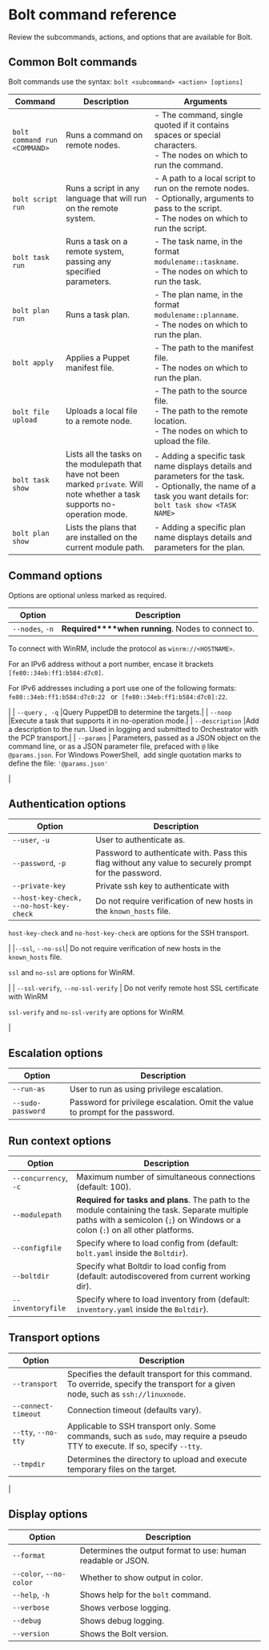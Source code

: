 # Bolt command reference

Review the subcommands, actions, and options that are available for Bolt.

## Common Bolt commands

Bolt commands use the syntax: `bolt <subcommand> <action> [options]` 

|Command|Description|Arguments|
|-------|-----------|---------|
| `bolt command run` `<COMMAND>` | Runs a command on remote nodes. |- The command, single quoted if it contains spaces or special characters.<br>- The nodes on which to run the command.
| `bolt script run` | Runs a script in any language that will run on the remote system. |- A path to a local script to run on the remote nodes.<br>- Optionally, arguments to pass to the script.<br>- The nodes on which to run the script.
| `bolt task run` | Runs a task on a remote system, passing any specified parameters. | - The task name, in the format `modulename::taskname`.<br>- The nodes on which to run the task.
| `bolt plan run` | Runs a task plan. | - The plan name, in the format `modulename::planname`.<br>- The nodes on which to run the plan.
| `bolt apply` | Applies a Puppet manifest file. | - The path to the manifest file.<br>- The nodes on which to run the plan.
| `bolt file upload` | Uploads a local file to a remote node. | - The path to the source file.<br>- The path to the remote location.<br>- The nodes on which to upload the file.
| `bolt task show` | Lists all the tasks on the modulepath that have not been marked `private`. Will note whether a task supports no-operation mode. | - Adding a specific task name displays details and parameters for the task.<br>- Optionally, the name of a task you want details for: `bolt task show <TASK NAME>` 
| `bolt plan show` | Lists the plans that are installed on the current module path. | - Adding a specific plan name displays details and parameters for the plan.

## Command options

Options are optional unless marked as required. 

|Option|Description|
|------|-----------|
|`--nodes`, `-n` | **Required****when running**. Nodes to connect to.

 To connect with WinRM, include the protocol as `winrm://<HOSTNAME>`.

 For an IPv6 address without a port number, encase it brackets `[fe80::34eb:ff1:b584:d7c0]`.

 For IPv6 addresses including a port use one of the following formats:  `fe80::34eb:ff1:b584:d7c0:22 ` or  `[fe80::34eb:ff1:b584:d7c0]:22`.

 |
| `--query` `, -q` |Query PuppetDB to determine the targets.|
| `--noop` |Execute a task that supports it in no-operation mode.|
| `--description` |Add a description to the run. Used in logging and submitted to Orchestrator with the PCP transport.|
| `--params` | Parameters, passed as a JSON object on the command line, or as a JSON parameter file, prefaced with `@` like `@params.json`. For Windows PowerShell,  add single quotation marks to define the file: `'@params.json'` 

 |

## Authentication options

|Option|Description|
|------|-----------|
|`--user`, `-u`|User to authenticate as.|
|`--password`, `-p`|Password to authenticate with. Pass this flag without any value to securely prompt for the password.|
| `--private-key` |Private ssh key to authenticate with|
| `--host-key-check, --no-host-key-check` | Do not require verification of new hosts in the `known_hosts` file.

 `host-key-check` and `no-host-key-check` are options for the SSH transport.

 |
|`--ssl`, `--no-ssl`| Do not require verification of new hosts in the `known_hosts` file.

 `ssl` and `no-ssl` are options for WinRM.

 |
| `--ssl-verify`, `--no-ssl-verify` | Do not verify remote host SSL certificate with WinRM

 `ssl-verify` and `no-ssl-verify` are options for WinRM.

 |

## Escalation options

|Option|Description|
|------|-----------|
| `--run-as` |User to run as using privilege escalation.|
| `--sudo-password` |Password for privilege escalation. Omit the value to prompt for the password.|

## Run context options

|Option|Description|
|------|-----------|
|`--concurrency`, `-c`|Maximum number of simultaneous connections \(default: 100\).|
| `--modulepath` |**Required for tasks and plans**. The path to the module containing the task. Separate multiple paths with a semicolon \(`;`\) on Windows or a colon \(`:`\) on all other platforms.|
| `--configfile` |Specify where to load config from \(default: `bolt.yaml` inside the `Boltdir`\).|
| `--boltdir` |Specify what Boltdir to load config from \(default: autodiscovered from current working dir\).|
| `--inventoryfile` |Specify where to load inventory from \(default: `inventory.yaml` inside the `Boltdir`\).|

## Transport options

|Option|Description|
|------|-----------|
| `--transport` |Specifies the default transport for this command. To override, specify the transport for a given node, such as `ssh://linuxnode`.|
| `--connect-timeout` |Connection timeout \(defaults vary\).|
|`--tty`, `--no-tty`|Applicable to SSH transport only. Some commands, such as `sudo`, may require a pseudo TTY to execute. If so, specify `--tty`.|
| `--tmpdir` | Determines the directory to upload and execute temporary files on the target.

 |

## Display options

|Option|Description|
|------|-----------|
| `--format` |Determines the output format to use: human readable or JSON.|
|`--color`, `--no-color`|Whether to show output in color.|
|`--help`, `-h`|Shows help for the `bolt` command.|
| `--verbose` |Shows verbose logging.|
| `--debug` |Shows debug logging.|
| `--version` |Shows the Bolt version.|

